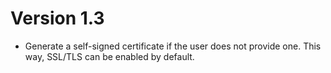 Version 1.3
===========

* Generate a self-signed certificate if the user does not provide one. This
  way, SSL/TLS can be enabled by default.
